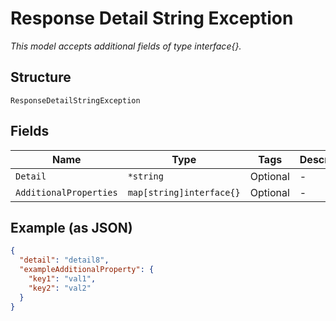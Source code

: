 
# Response Detail String Exception

*This model accepts additional fields of type interface{}.*

## Structure

`ResponseDetailStringException`

## Fields

| Name | Type | Tags | Description |
|  --- | --- | --- | --- |
| `Detail` | `*string` | Optional | - |
| `AdditionalProperties` | `map[string]interface{}` | Optional | - |

## Example (as JSON)

```json
{
  "detail": "detail8",
  "exampleAdditionalProperty": {
    "key1": "val1",
    "key2": "val2"
  }
}
```

